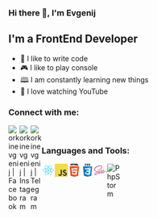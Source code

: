 ### Hi there 👋, I'm Evgenij


## I'm a FrontEnd Developer
- 💪 I like to write code
- 🎮 I like to play console
- 🕮 I am constantly learning new things
- 📼 I love watching YouTube  

### Connect with me:

[<img align="left" alt="orkinevgenij | Facebook" width="22px" src="https://cdn.icon-icons.com/icons2/642/PNG/512/facebook_icon-icons.com_59205.png" />][facebook]
[<img align="left" alt="orkinevgenij | Instagram" width="22px" src="https://cdn.icon-icons.com/icons2/1211/PNG/512/1491580635-yumminkysocialmedia26_83102.png" />][instagram][<img align="left" alt="orkinevgenij | Telegram" width="22px" src="https://cdn.icon-icons.com/icons2/923/PNG/512/telegram_icon-icons.com_72055.png" />][telegram]



<br />

### Languages and Tools:

<img align="left" alt="React" width="26px" src="https://raw.githubusercontent.com/github/explore/80688e429a7d4ef2fca1e82350fe8e3517d3494d/topics/react/react.png" />
<img align="left" alt="JavaScript" width="26px" src="https://raw.githubusercontent.com/github/explore/80688e429a7d4ef2fca1e82350fe8e3517d3494d/topics/javascript/javascript.png" />
<img align="left" alt="HTML5" width="26px" src="https://raw.githubusercontent.com/github/explore/80688e429a7d4ef2fca1e82350fe8e3517d3494d/topics/html/html.png" />
<img align="left" alt="CSS3" width="26px" src="https://raw.githubusercontent.com/github/explore/80688e429a7d4ef2fca1e82350fe8e3517d3494d/topics/css/css.png" />

<img align="left" alt="Sass" width="26px" src="https://raw.githubusercontent.com/github/explore/80688e429a7d4ef2fca1e82350fe8e3517d3494d/topics/sass/sass.png" />
<img align="left" alt="PhpStorm" width="26px" src="https://cdn.icon-icons.com/icons2/3053/PNG/512/intellij_php_storm_alt_macos_bigsur_icon_190056.png" />


<br />
<br />




[instagram]: https://www.instagram.com/evgeniiorkin/
[facebook]: https://www.facebook.com/orkinevgenij/
[telegram]: https://telegram.me/orkinevgenij
